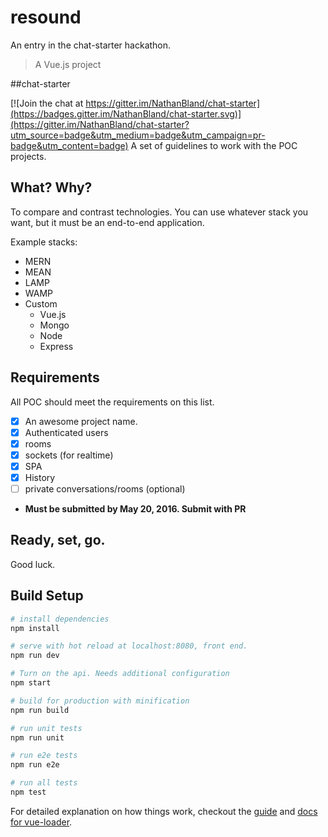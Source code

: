 # resound
An entry in the chat-starter hackathon.
> A Vue.js project

##chat-starter

[![Join the chat at https://gitter.im/NathanBland/chat-starter](https://badges.gitter.im/NathanBland/chat-starter.svg)](https://gitter.im/NathanBland/chat-starter?utm_source=badge&utm_medium=badge&utm_campaign=pr-badge&utm_content=badge)
A set of guidelines to work with the POC projects.

## What? Why?
To compare and contrast technologies. You can use whatever stack you want, but it must be an end-to-end application.

Example stacks:
- MERN
- MEAN
- LAMP
- WAMP
- Custom
  -  Vue.js
  -  Mongo
  -  Node
  -  Express

## Requirements
All POC should meet the requirements on this list.
- [x] An awesome project name.
- [x] Authenticated users
- [x] rooms
- [x] sockets (for realtime)
- [x] SPA
- [x] History
- [ ] private conversations/rooms (optional)
- **Must be submitted by May 20, 2016. Submit with PR**

## Ready, set, go.
Good luck.


## Build Setup

``` bash
# install dependencies
npm install

# serve with hot reload at localhost:8080, front end.
npm run dev

# Turn on the api. Needs additional configuration
npm start

# build for production with minification
npm run build

# run unit tests
npm run unit

# run e2e tests
npm run e2e

# run all tests
npm test
```

For detailed explanation on how things work, checkout the [guide](http://vuejs-templates.github.io/webpack/) and [docs for vue-loader](http://vuejs.github.io/vue-loader).

